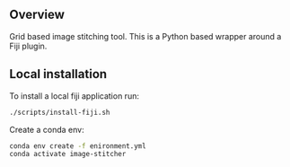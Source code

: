 ## Overview

Grid based image stitching tool. This is a Python based wrapper 
around a Fiji plugin.


## Local installation

To install a local fiji application run:
```bash
./scripts/install-fiji.sh
```

Create a conda env:
```bash
conda env create -f enironment.yml
conda activate image-stitcher
```

